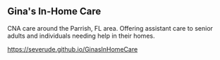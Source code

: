 ## Gina's In-Home Care

CNA care around the Parrish, FL area.  Offering assistant care to senior adults and individuals needing help in their homes.

https://severude.github.io/GinasInHomeCare
